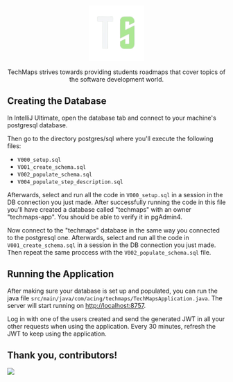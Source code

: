 <p align="center">
  <img src="src/main/resources/media/techmaps-brand-shortened-logo.png" height="128">
  <p align="center">TechMaps strives towards providing students roadmaps that cover topics of the software development world.</p>
</p>


## Creating the Database

In IntelliJ Ultimate, open the database tab and connect to your machine's postgresql database.

Then go to the directory postgres/sql where you'll execute the following files:
- ``V000_setup.sql``
- ``V001_create_schema.sql``
- ``V002_populate_schema.sql``
- ``V004_populate_step_description.sql``

Afterwards, select and run all the code in ``V000_setup.sql`` in a session in the DB connection you just made. After successfully running the code in this file you'll have created a database called "techmaps" with an owner "techmaps-app". You should be able to verify it in pgAdmin4.

Now connect to the "techmaps" database in the same way you connected to the postgresql one. Afterwards, select and run all the code in ``V001_create_schema.sql`` in a session in the DB connection you just made. Then repeat the same proccess with the ``V002_populate_schema.sql`` file.

## Running the Application

After making sure your database is set up and populated, you can run the java file ``src/main/java/com/acing/techmaps/TechMapsApplication.java``. The server will start running on <http://localhost:8757>.

Log in with one of the users created and send the generated JWT in all your other requests when using the application. Every 30 minutes, refresh the JWT to keep using the application.

## Thank you, contributors!
<a href="https://github.com/yellowisk/TechMaps-API/graphs/contributors">
  <img src="https://contrib.rocks/image?repo=yellowisk/TechMaps-Back-v2">
</a>
